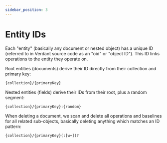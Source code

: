 ```yaml
---
sidebar_position: 3
---
```


# Entity IDs

Each "entity" (basically any document or nested object) has a unique ID (referred to in Verdant source code as an "oid" or "object ID"). This ID links operations to the entity they operate on.

Root entities (documents) derive their ID directly from their collection and primary key:

```
{collection}/{primaryKey}
```

Nested entities (fields) derive their IDs from their root, plus a random segment:

```
{collection}/{primaryKey}:{random}
```

When deleting a document, we scan and delete all operations and baselines for all related sub-objects, basically deleting anything which matches an ID pattern:

```
{collection}/{primaryKey}(:[w+])?
```
